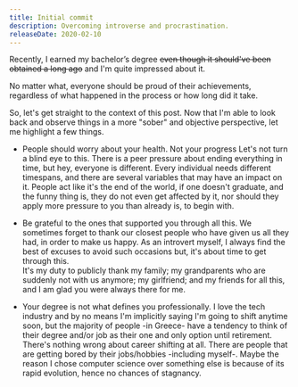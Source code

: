 ```yaml
---
title: Initial commit
description: Overcoming introverse and procrastination.
releaseDate: 2020-02-10
---
```

Recently, I earned my bachelor’s degree ~~even though it should've been obtained a long ago~~ and I'm quite impressed about it.

No matter what, everyone should be proud of their achievements, regardless of what happened in the process or how long did it take.

So, let's get straight to the context of this post. Now that I'm able to look back and observe things in a more "sober" and objective perspective, let me highlight a few things.

* People should worry about your health. Not your progress
Let's not turn a blind eye to this. There is a peer pressure about ending everything in time, but hey, everyone is different. Every individual needs different timespans, and there are several variables that may have an impact on it.
People act like it's the end of the world, if one doesn't graduate, and the funny thing is, they do not even get affected by it, nor should they apply more pressure to you than already is, to begin with.

* Be grateful to the ones that supported you through all this.
We sometimes forget to thank our closest people who have given us all they had, in order to make us happy.
As an introvert myself, I always find the best of excuses to avoid such occasions but, it's about time to get through this.<br>
It's my duty to publicly thank my family; my grandparents who are suddenly not with us anymore; my girlfriend;  and my friends for all this, and I am glad you were always there for me.

* Your degree is not what defines you professionally.
I love the tech industry and by no means I'm implicitly saying I'm going to shift anytime soon, but the majority of people -in Greece- have a tendency to think of their degree and/or job as their one and only option until retirement.
There's nothing wrong about career shifting at all. There are people that are getting bored by their jobs/hobbies -including myself-.
Maybe the reason I chose computer science over something else is because of its rapid evolution, hence no chances of stagnancy.
